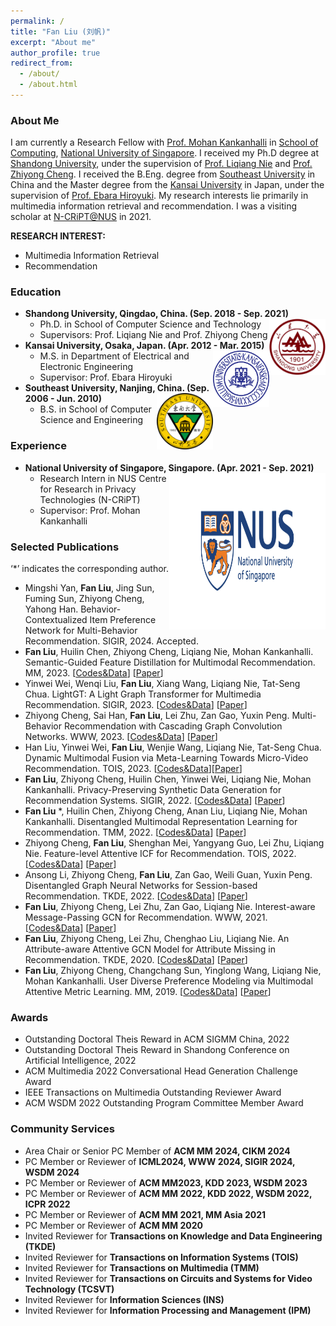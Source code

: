 ```yaml
---
permalink: /
title: "Fan Liu (刘帆)"
excerpt: "About me"
author_profile: true
redirect_from: 
  - /about/
  - /about.html
---
```


### About Me
I am currently a Research Fellow with [Prof. Mohan Kankanhalli](https://www.comp.nus.edu.sg/~mohan/) in [School of Computing](https://www.comp.nus.edu.sg/), [National University of Singapore](https://www.nus.edu.sg/). I received my Ph.D degree at [Shandong University](https://www.sdu.edu.cn/), under the supervision of [Prof. Liqiang Nie](https://liqiangnie.github.io/index.html) and [Prof. Zhiyong Cheng](https://sites.google.com/view/zycheng). I received the B.Eng. degree from [Southeast University](https://www.seu.edu.cn/) in China and the Master degree from the [Kansai University](https://www.kansai-u.ac.jp/) in Japan, under the supervision of [Prof. Ebara Hiroyuki](https://gakujo.kansai-u.ac.jp/profile/en/3b9d26c7eb2cecuf4f1fdf+f7077b.html). My research interests lie primarily in multimedia information retrieval and recommendation. I was a visiting scholar at [N-CRiPT@NUS](https://ncript.comp.nus.edu.sg/) in 2021.

<b>RESEARCH INTEREST:</b>
* Multimedia Information Retrieval 
* Recommendation

### Education
- **Shandong University, Qingdao, China. (Sep. 2018 - Sep. 2021)** <img align="Right" src="images/SDU_logo.png" width="90" height="90"/>
  - Ph.D. in School of Computer Science and Technology 
  - Supervisors: Prof. Liqiang Nie and Prof. Zhiyong Cheng 
- **Kansai University, Osaka, Japan. (Apr. 2012 - Mar. 2015)** <img align="Right" src="images/KU_logo.jpg" width="90" height="90"/>
  - M.S. in Department of Electrical and Electronic Engineering
  - Supervisor: Prof. Ebara Hiroyuki
-  **Southeast University, Nanjing, China. (Sep. 2006 - Jun. 2010)** <img align="Right" src="images/SEU_logo.png" width="90" height="90"/>
   - B.S. in School of Computer Science and Engineering
 
### Experience
* **National University of Singapore, Singapore. (Apr. 2021 - Sep. 2021)** <img align="Right" src="images/NUS_logo2.jpg" width="250" height="250"/>
  * Research Intern in NUS Centre for Research in Privacy Technologies (N-CRiPT) 
  * Supervisor: Prof. Mohan Kankanhalli
    
### Selected Publications
‘*’ indicates the corresponding author.
* Mingshi Yan, **Fan Liu**, Jing Sun, Fuming Sun, Zhiyong Cheng, Yahong Han. Behavior-Contextualized Item Preference Network for Multi-Behavior Recommendation. SIGIR, 2024. Accepted.
* **Fan Liu**, Huilin Chen, Zhiyong Cheng, Liqiang Nie, Mohan Kankanhalli. Semantic-Guided Feature Distillation for Multimodal
Recommendation. MM, 2023. [[Codes&Data](https://github.com/HuilinChenJN/SGFD)] [[Paper](https://arxiv.org/pdf/2308.03113.pdf)]
* Yinwei Wei, Wenqi Liu, **Fan Liu**, Xiang Wang, Liqiang Nie, Tat-Seng Chua. LightGT: A Light Graph Transformer for Multimedia Recommendation. SIGIR, 2023. [[Codes&Data](https://github.com/Liuwq-bit/LightGT)] [[Paper](https://dl.acm.org/doi/abs/10.1145/3539618.3591716)]
* Zhiyong Cheng, Sai Han, **Fan Liu**, Lei Zhu, Zan Gao, Yuxin Peng. Multi-Behavior Recommendation with Cascading Graph Convolution Networks. WWW, 2023. [[Codes&Data](https://github.com/SS-00-SS/MBCGCN)] [[Paper](https://arxiv.org/pdf/2303.15720.pdf)]
* Han Liu, Yinwei Wei, **Fan Liu**, Wenjie Wang, Liqiang Nie, Tat-Seng Chua. Dynamic Multimodal Fusion via Meta-Learning Towards Micro-Video Recommendation. TOIS, 2023. [[Codes&Data](https://github.com/hanliu95/MetaMMF)][[Paper](https://dl.acm.org/doi/pdf/10.1145/3617827)]
* **Fan Liu**, Zhiyong Cheng, Huilin Chen, Yinwei Wei, Liqiang Nie, Mohan Kankanhalli. Privacy-Preserving Synthetic Data Generation for Recommendation Systems. SIGIR, 2022. [[Codes&Data](https://github.com/HuilinChenJN/UPC-SDG)] [[Paper](https://dl.acm.org/doi/abs/10.1145/3477495.3532044)]
* **Fan Liu** *, Huilin Chen, Zhiyong Cheng, Anan Liu, Liqiang Nie, Mohan Kankanhalli. Disentangled Multimodal Representation Learning for Recommendation. TMM, 2022. [[Codes&Data](https://github.com/liufancs/DMRL)] [[Paper](https://arxiv.org/abs/2203.05406)]
* Zhiyong Cheng, **Fan Liu**, Shenghan Mei, Yangyang Guo, Lei Zhu, Liqiang Nie. Feature-level Attentive ICF for Recommendation. TOIS, 2022. [[Codes&Data](https://github.com/liufancs/FLA)] [[Paper](https://arxiv.org/abs/2102.10745)]
* Ansong Li, Zhiyong Cheng, **Fan Liu**, Zan Gao, Weili Guan, Yuxin Peng. Disentangled Graph Neural Networks for Session-based Recommendation. TKDE, 2022. [[Codes&Data](https://github.com/AnsongLi/Disen-GNN)] [[Paper](https://arxiv.org/abs/2201.03482)]
* **Fan Liu**, Zhiyong Cheng, Lei Zhu, Zan Gao, Liqiang Nie. Interest-aware Message-Passing GCN for Recommendation. WWW, 2021. [[Codes&Data](https://github.com/liufancs/IMP_GCN)] [[Paper](https://arxiv.org/pdf/2102.10044.pdf)]
* **Fan Liu**, Zhiyong Cheng, Lei Zhu, Chenghao Liu, Liqiang Nie. An Attribute-aware Attentive GCN Model for Attribute Missing in Recommendation. TKDE, 2020. [[Codes&Data](https://github.com/liufancs/a2_gcn)] [[Paper](https://ieeexplore.ieee.org/document/9272360)]
* **Fan Liu**, Zhiyong Cheng, Changchang Sun, Yinglong Wang, Liqiang Nie, Mohan Kankanhalli. User Diverse Preference Modeling via Multimodal Attentive Metric Learning. MM, 2019. [[Codes&Data](https://github.com/liufancs/MAML)] [[Paper](https://arxiv.org/abs/1908.07738)]

### Awards
* Outstanding Doctoral Theis Reward in ACM SIGMM China, 2022
* Outstanding Doctoral Theis Reward in Shandong Conference on Artificial Intelligence, 2022
* ACM Multimedia 2022 Conversational Head Generation Challenge Award
* IEEE Transactions on Multimedia Outstanding Reviewer Award
* ACM WSDM 2022 Outstanding Program Committee Member Award





### Community Services
* Area Chair or Senior PC Member of **ACM MM 2024, CIKM 2024**
* PC Member or Reviewer of **ICML2024, WWW 2024, SIGIR 2024, WSDM 2024**
* PC Member or Reviewer of **ACM MM2023, KDD 2023, WSDM 2023**
* PC Member or Reviewer of **ACM MM 2022, KDD 2022, WSDM 2022, ICPR 2022** 
* PC Member or Reviewer of **ACM MM 2021, MM Asia 2021**
* PC Member or Reviewer of **ACM MM 2020**
* Invited Reviewer for **Transactions on Knowledge and Data Engineering (TKDE)**
* Invited Reviewer for **Transactions on Information Systems (TOIS)**
* Invited Reviewer for **Transactions on Multimedia (TMM)**
* Invited Reviewer for **Transactions on Circuits and Systems for Video Technology
 (TCSVT)**
* Invited Reviewer for **Information Sciences (INS)**
* Invited Reviewer for **Information Processing and Management (IPM)**


